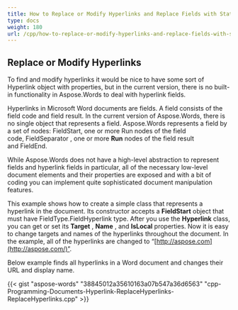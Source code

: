 ```yaml
---
title: How to Replace or Modify Hyperlinks and Replace Fields with Static Text
type: docs
weight: 180
url: /cpp/how-to-replace-or-modify-hyperlinks-and-replace-fields-with-static-text/
---
```


## Replace or Modify Hyperlinks

To find and modify hyperlinks it would be nice to have some sort of Hyperlink object with properties, but in the current version, there is no built-in functionality in Aspose.Words to deal with hyperlink fields.

Hyperlinks in Microsoft Word documents are fields. A field consists of the field code and field result. In the current version of Aspose.Words, there is no single object that represents a field. Aspose.Words represents a field by a set of nodes: FieldStart, one or more Run nodes of the field code, FieldSeparator , one or more **Run** nodes of the field result and FieldEnd.

While Aspose.Words does not have a high-level abstraction to represent fields and hyperlink fields in particular, all of the necessary low-level document elements and their properties are exposed and with a bit of coding you can implement quite sophisticated document manipulation features.

This example shows how to create a simple class that represents a hyperlink in the document. Its constructor accepts a **FieldStart** object that must have FieldType.FieldHyperlink type. After you use the **Hyperlink** class, you can get or set its **Target** , **Name** , and **IsLocal** properties. Now it is easy to change targets and names of the hyperlinks throughout the document. In the example, all of the hyperlinks are changed to “[http://aspose.com](http://aspose.com/)”.

Below example finds all hyperlinks in a Word document and changes their URL and display name.

{{< gist "aspose-words" "38845012a35610163a07b547a36d6563" "cpp-Programming-Documents-Hyperlink-ReplaceHyperlinks-ReplaceHyperlinks.cpp" >}}

